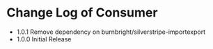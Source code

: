 # Change Log of Consumer

* 1.0.1 Remove dependency on burnbright/silverstripe-importexport
* 1.0.0 Initial Release
